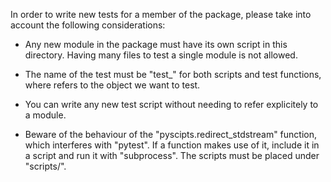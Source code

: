 In order to write new tests for a member of the package, please take into
account the following considerations:

 - Any new module in the package must have its own script in this directory.
   Having many files to test a single module is not allowed.

 - The name of the test must be "test_<name>" for both scripts and test
   functions, where <name> refers to the object we want to test.

 - You can write any new test script without needing to refer explicitely to
   a module.

 - Beware of the behaviour of the "pyscipts.redirect_stdstream" function, which
   interferes with "pytest". If a function makes use of it, include it in a script
   and run it with "subprocess". The scripts must be placed under "scripts/".
